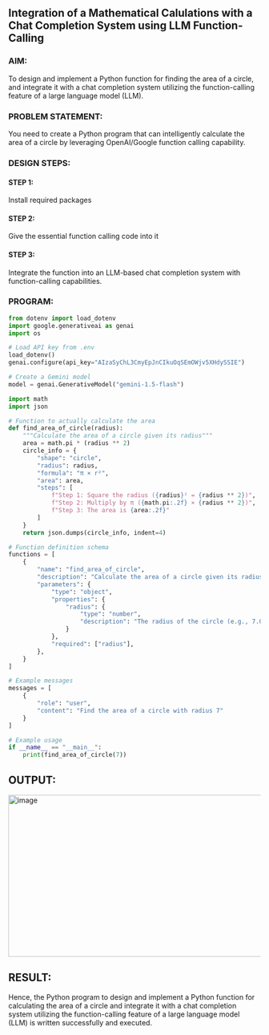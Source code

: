 ## Integration of a Mathematical Calulations with a Chat Completion System using LLM Function-Calling

### AIM:
To design and implement a Python function for finding the area of a circle, and integrate it with a chat completion system utilizing the function-calling feature of a large language model (LLM).

### PROBLEM STATEMENT:
You need to create a Python program that can intelligently calculate the area of a circle by leveraging OpenAI/Google function calling capability.
### DESIGN STEPS:

#### STEP 1:
Install required packages
#### STEP 2:
Give the essential function calling code into it
#### STEP 3:
Integrate the function into an LLM-based chat completion system with function-calling capabilities.

### PROGRAM:
```python
from dotenv import load_dotenv
import google.generativeai as genai
import os

# Load API key from .env
load_dotenv()
genai.configure(api_key="AIzaSyChL3CmyEpJnCIkuOqSEmOWjv5XHdySSIE")

# Create a Gemini model
model = genai.GenerativeModel("gemini-1.5-flash")

import math
import json

# Function to actually calculate the area
def find_area_of_circle(radius):
    """Calculate the area of a circle given its radius"""
    area = math.pi * (radius ** 2)
    circle_info = {
        "shape": "circle",
        "radius": radius,
        "formula": "π × r²",
        "area": area,
        "steps": [
            f"Step 1: Square the radius ({radius}² = {radius ** 2})",
            f"Step 2: Multiply by π ({math.pi:.2f} × {radius ** 2})",
            f"Step 3: The area is {area:.2f}"
        ]
    }
    return json.dumps(circle_info, indent=4)

# Function definition schema
functions = [
    {
        "name": "find_area_of_circle",
        "description": "Calculate the area of a circle given its radius",
        "parameters": {
            "type": "object",
            "properties": {
                "radius": {
                    "type": "number",
                    "description": "The radius of the circle (e.g., 7.0)",
                }
            },
            "required": ["radius"],
        },
    }
]

# Example messages
messages = [
    {
        "role": "user",
        "content": "Find the area of a circle with radius 7"
    }
]

# Example usage
if __name__ == "__main__":
    print(find_area_of_circle(7))
```
## OUTPUT:
<img width="1652" height="323" alt="image" src="https://github.com/user-attachments/assets/037ff73f-078b-4345-9e73-cea2f781e3b8" />


## RESULT:
Hence, the Python program to design and implement a Python function for calculating the area of a circle and integrate it with a chat completion system utilizing the function-calling feature of a large language model (LLM) is written successfully and executed.
